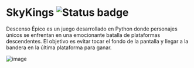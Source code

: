 # SkyKings ![Status badge](https://img.shields.io/badge/status-finished-green)
Descenso Épico es un juego desarrollado en Python donde personajes únicos se enfrentan en una emocionante batalla de plataformas descendentes. El objetivo es evitar tocar el fondo de la pantalla y llegar a la bandera en la última plataforma para ganar.

![image](https://github.com/url-classes/proyecto-sky-kings/assets/61300585/03481c77-2248-484b-86cf-7dd471e1162e)
